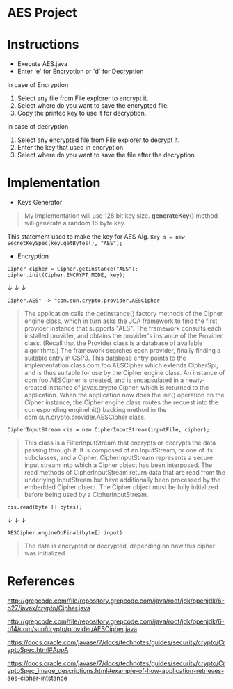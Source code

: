# AES Project

# Instructions
- Execute AES.java 
- Enter 'e' for Encryption or 'd' for Decryption 

In case of Encryption 

1. Select any file from File explorer to encrypt it.
2. Select where do you want to save the encrypted file.
3. Copy the printed key to use it for decryption.

In case of decryption 

1. Select any encrypted file from File explorer to decrypt it.
2. Enter the key that used in encryption.
3. Select where do you want to save the file after the decryption.

# Implementation

- Keys Generator

> My implementation will use 128 bit key size. 
> **generateKey()** method will generate a random 16 byte key.


This statement used to make the key for AES Alg.
`Key s = new SecretKeySpec(key.getBytes(), "AES");`


- Encryption 

`Cipher cipher = Cipher.getInstance("AES");`
`cipher.init(Cipher.ENCRYPT_MODE, key);`

↓ ↓ ↓

`Cipher.AES" -> "com.sun.crypto.provider.AESCipher`

> The application calls the getInstance() factory methods of the Cipher engine class, which in turn asks the JCA framework to find the first provider instance that supports "AES". The framework consults each installed provider, and obtains the provider's instance of the Provider class. (Recall that the Provider class is a database of available algorithms.) The framework searches each provider, finally finding a suitable entry in CSP3. This database entry points to the implementation class com.foo.AESCipher which extends CipherSpi, and is thus suitable for use by the Cipher engine class. An instance of com.foo.AESCipher is created, and is encapsulated in a newly-created instance of javax.crypto.Cipher, which is returned to the application. When the application now does the init() operation on the Cipher instance, the Cipher engine class routes the request into the corresponding engineInit() backing method in the com.sun.crypto.provider.AESCipher class.




`CipherInputStream cis = new CipherInputStream(inputFile, cipher);`


> This class is a FilterInputStream that encrypts or decrypts the data passing through it. It is composed of an InputStream, or one of its subclasses, and a Cipher. CipherInputStream represents a secure input stream into which a Cipher object has been interposed. The read methods of CipherInputStream return data that are read from the underlying InputStream but have additionally been processed by the embedded Cipher object. The Cipher object must be fully initialized before being used by a CipherInputStream.

`cis.read(byte [] bytes);`
 
↓ ↓ ↓

`AESCipher.engineDoFinal(byte[] input)`

> The data is encrypted or decrypted, depending on how this cipher was initialized.



# References
http://grepcode.com/file/repository.grepcode.com/java/root/jdk/openjdk/6-b27/javax/crypto/Cipher.java

http://grepcode.com/file/repository.grepcode.com/java/root/jdk/openjdk/6-b14/com/sun/crypto/provider/AESCipher.java

https://docs.oracle.com/javase/7/docs/technotes/guides/security/crypto/CryptoSpec.html#AppA

https://docs.oracle.com/javase/7/docs/technotes/guides/security/crypto/CryptoSpec_image_descriptions.html#example-of-how-application-retrieves-aes-cipher-intstance


